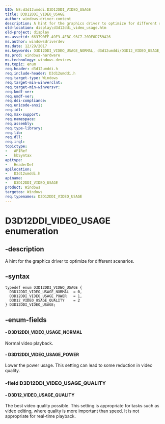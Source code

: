 ```yaml
---
UID: NE:d3d12umddi.D3D12DDI_VIDEO_USAGE
title: D3D12DDI_VIDEO_USAGE
author: windows-driver-content
description: A hint for the graphics driver to optimize for different scenarios.
old-location: display\d3d12ddi_video_usage.htm
old-project: display
ms.assetid: 663790EE-A9E3-4EBC-93C7-20DE0D759A26
ms.author: windowsdriverdev
ms.date: 12/29/2017
ms.keywords: D3D12DDI_VIDEO_USAGE_NORMAL, d3d12umddi/D3D12_VIDEO_USAGE_QUALITY, D3D12DDI_VIDEO_USAGE, d3d12umddi/D3D12DDI_VIDEO_USAGE_NORMAL, d3d12umddi/D3D12DDI_VIDEO_USAGE_POWER, d3d12umddi/D3D12DDI_VIDEO_USAGE, D3D12_VIDEO_USAGE_QUALITY, D3D12DDI_VIDEO_USAGE enumeration [Display Devices], D3D12DDI_VIDEO_USAGE_POWER, display.d3d12ddi_video_usage
ms.prod: windows-hardware
ms.technology: windows-devices
ms.topic: enum
req.header: d3d12umddi.h
req.include-header: D3d12umddi.h
req.target-type: Windows
req.target-min-winverclnt: 
req.target-min-winversvr: 
req.kmdf-ver: 
req.umdf-ver: 
req.ddi-compliance: 
req.unicode-ansi: 
req.idl: 
req.max-support: 
req.namespace: 
req.assembly: 
req.type-library: 
req.lib: 
req.dll: 
req.irql: 
topictype:
-	APIRef
-	kbSyntax
apitype:
-	HeaderDef
apilocation:
-	D3d12umddi.h
apiname:
-	D3D12DDI_VIDEO_USAGE
product: Windows
targetos: Windows
req.typenames: D3D12DDI_VIDEO_USAGE
---
```


# D3D12DDI_VIDEO_USAGE enumeration


## -description


A hint for the graphics driver to optimize for different scenarios.


## -syntax


````
typedef enum D3D12DDI_VIDEO_USAGE { 
  D3D12DDI_VIDEO_USAGE_NORMAL  = 0,
  D3D12DDI_VIDEO_USAGE_POWER   = 1,
  D3D12_VIDEO_USAGE_QUALITY    = 2
} D3D12DDI_VIDEO_USAGE;
````


## -enum-fields




#### - D3D12DDI_VIDEO_USAGE_NORMAL

Normal video playback.


#### - D3D12DDI_VIDEO_USAGE_POWER

Lower the power usage. This setting can lead to some reduction in video quality.


### -field D3D12DDI_VIDEO_USAGE_QUALITY




#### - D3D12_VIDEO_USAGE_QUALITY

The best video quality possible. This setting is appropriate for tasks such as video editing, where quality is more important than speed. It is not appropriate for real-time playback.

